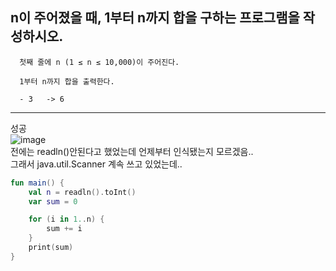 ## n이 주어졌을 때, 1부터 n까지 합을 구하는 프로그램을 작성하시오.


      첫째 줄에 n (1 ≤ n ≤ 10,000)이 주어진다.

      1부터 n까지 합을 출력한다.

      - 3   -> 6

---------------------------
성공  
![image](https://github.com/21dbwls12/TIL/assets/139525941/e0c04fdb-055d-41ae-9cdb-2158cead06c5)  
전에는 readln()안된다고 했었는데 언제부터 인식됐는지 모르겠음..  
그래서 java.util.Scanner 계속 쓰고 있었는데..

```kotlin
fun main() {
    val n = readln().toInt()
    var sum = 0

    for (i in 1..n) {
        sum += i
    }
    print(sum)
}
```
